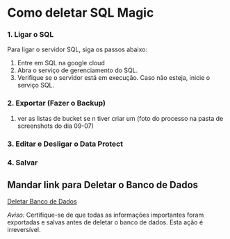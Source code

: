 # Como deletar SQL Magic

### 1. Ligar o SQL
Para ligar o servidor SQL, siga os passos abaixo:

1. Entre em SQL na google cloud
2. Abra o serviço de gerenciamento do SQL.
3. Verifique se o servidor está em execução. Caso não esteja, inicie o serviço SQL.

### 2. Exportar (Fazer o Backup)

1. ver as listas de bucket se n tiver criar um (foto do processo na pasta de screenshots do dia 09-07)

### 3. Editar e Desligar o Data Protect

### 4. Salvar 

## Mandar link para Deletar o Banco de Dados

[Deletar Banco de Dados](#)

*Aviso:* Certifique-se de que todas as informações importantes foram exportadas e salvas antes de deletar o banco de dados. Esta ação é irreversível.

